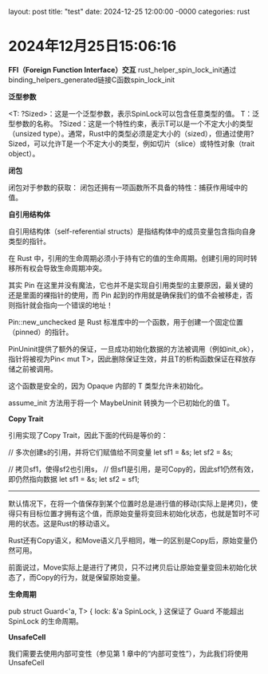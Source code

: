 layout: post
title: "test"
date: 2024-12-25 12:00:00 -0000
categories: rust 


# 2024年12月25日15:06:16

**FFI（Foreign Function Interface）交互**
rust_helper_spin_lock_init通过binding_helpers_generated链接C函数spin_lock_init



**泛型参数**

<T: ?Sized>：这是一个泛型参数，表示SpinLock可以包含任意类型的值。
T：泛型参数的名称。
?Sized：这是一个特性约束，表示T可以是一个不定大小的类型（unsized type）。通常，Rust中的类型必须是定大小的（sized），但通过使用?Sized，可以允许T是一个不定大小的类型，例如切片（slice）或特性对象（trait object）。


**闭包**

闭包对于参数的获取：
闭包还拥有一项函数所不具备的特性：捕获作用域中的值。



**自引用结构体**

自引用结构体（self-referential structs）是指结构体中的成员变量包含指向自身类型的指针。

在 Rust 中，引用的生命周期必须小于持有它的值的生命周期。创建引用的同时转移所有权会导致生命周期冲突。

其实 Pin 在这里并没有魔法，它也并不是实现自引用类型的主要原因，最关键的还是里面的裸指针的使用，而 Pin 起到的作用就是确保我们的值不会被移走，否则指针就会指向一个错误的地址！

Pin::new_unchecked 是 Rust 标准库中的一个函数，用于创建一个固定位置（pinned）的指针。

PinUninit提供了额外的保证，一旦成功初始化数据的方法被调用（例如init_ok），指针将被视为Pin< mut T>，因此删除保证生效，并且T的析构函数保证在释放存储之前被调用。

这个函数是安全的，因为 Opaque 内部的 T 类型允许未初始化。

assume_init 方法用于将一个 MaybeUninit<T> 转换为一个已初始化的值 T。


**Copy Trait**

引用实现了Copy Trait，因此下面的代码是等价的：

// 多次创建s的引用，并将它们赋值给不同变量
let sf1 = &s;
let sf2 = &s;

// 拷贝sf1，使得sf2也引用s，
// 但sf1是引用，是可Copy的，因此sf1仍然有效，即仍然指向数据
let sf1 = &s;
let sf2 = sf1;

---

默认情况下，在将一个值保存到某个位置时总是进行值的移动(实际上是拷贝)，使得只有目标位置才拥有这个值，而原始变量将变回未初始化状态，也就是暂时不可用的状态。这是Rust的移动语义。

Rust还有Copy语义，和Move语义几乎相同，唯一的区别是Copy后，原始变量仍然可用。

前面说过，Move实际上是进行了拷贝，只不过拷贝后让原始变量变回未初始化状态了，而Copy的行为，就是保留原始变量。


**生命周期**

pub struct Guard<'a, T> {
    lock: &'a SpinLock<T>,
}
这保证了 Guard 不能超出 SpinLock 的生命周期。


**UnsafeCell**

我们需要去使用内部可变性（参见第 1 章中的“内部可变性”），为此我们将使用 UnsafeCell